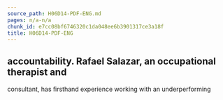 ```yaml
---
source_path: H06D14-PDF-ENG.md
pages: n/a-n/a
chunk_id: e7cc08bf6746320c1da048ee6b3901317ce3a18f
title: H06D14-PDF-ENG
---
```

## accountability. Rafael Salazar, an occupational therapist and

consultant, has ﬁrsthand experience working with an underperforming
